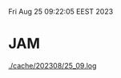 Fri Aug 25 09:22:05 EEST 2023
# JAM
<a href='./cache/202308/25_09.log'>./cache/202308/25_09.log</a>

